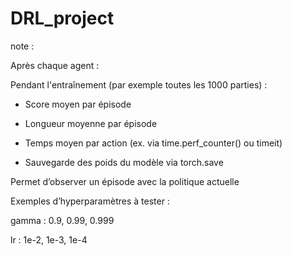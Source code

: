 # DRL_project

note : 

Après chaque agent :

Pendant l'entraînement (par exemple toutes les 1000 parties) :

- Score moyen par épisode

- Longueur moyenne par épisode

- Temps moyen par action (ex. via time.perf_counter() ou timeit)

- Sauvegarde des poids du modèle via torch.save

Permet d’observer un épisode avec la politique actuelle

Exemples d’hyperparamètres à tester :

gamma : 0.9, 0.99, 0.999

lr : 1e-2, 1e-3, 1e-4
